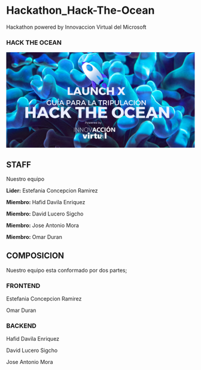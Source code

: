 # Hackathon_Hack-The-Ocean

Hackathon powered by Innovaccion Virtual del Microsoft

<h3>HACK THE OCEAN</h3>

<img src="assets/Guia-Tripulacion.png" width="750px">

<h2>STAFF</h2>
Nuestro equipo

<p><strong>Lider:</strong> Estefania Concepcion Ramirez</p>
<p><strong>Miembro:</strong> Hafid Davila Enriquez</p>
<p><strong>Miembro:</strong> David Lucero Sigcho</p>
<p><strong>Miembro:</strong> Jose Antonio Mora</p>
<p><strong>Miembro:</strong> Omar Duran</p>

<h2>COMPOSICION</h2>
Nuestro equipo esta conformado por dos partes;
<h3>FRONTEND</h3>
<p>Estefania Concepcion Ramirez</p>
<p>Omar Duran</p>
<h3>BACKEND</h3>
<p>Hafid Davila Enriquez</p>
<p>David Lucero Sigcho</p>
<p>Jose Antonio Mora</p>